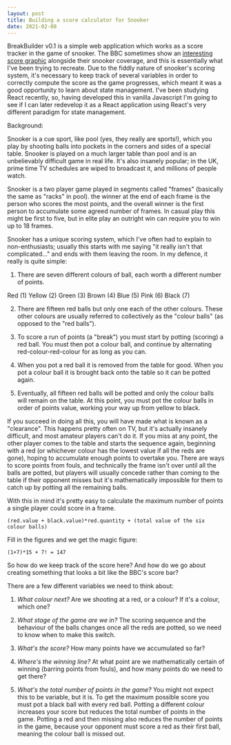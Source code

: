 ```yaml
---
layout: post
title: Building a score calculator for Snooker
date: 2021-02-08
---
```


BreakBuilder v0.1 is a simple web application which works as a score tracker in the game of snooker. The BBC sometimes show an [interesting score graphic](https://www.reddit.com/r/snooker/comments/65oel7/can_anyone_explain_the_point_of_this_infographic/) alongside their snooker coverage, and this is essentially what I've been trying to recreate. Due to the fiddly nature of snooker's scoring system, it's necessary to keep track of several variables in order to correctly compute the score as the game progresses, which meant it was a good opportunity to learn about state management. I've been studying React recently, so, having developed this in vanilla Javascript I'm going to see if I can later redevelop it as a React application using React's very different paradigm for state management.

Background:

Snooker is a cue sport, like pool (yes, they really are sports!), which you play by shooting balls into pockets in the corners and sides of a special table. Snooker is played on a much larger table than pool and is an unbelievably difficult game in real life. It's also insanely popular; in the UK, prime time TV schedules are wiped to broadcast it, and millions of people watch.

Snooker is a two player game played in segments called "frames" (basically the same as "racks" in pool). the winner at the end of each frame is the person who scores the most points, and the overall winner is the first person to accumulate some agreed number of frames. In casual play this might be first to five, but in elite play an outright win can require you to win up to 18 frames.  

Snooker has a unique scoring system, which I've often had to explain to non-enthusiasts; usually this starts with me saying "it really isn't that complicated..." and ends with them leaving the room. In my defence, it really is quite simple:

1. There are seven different colours of ball, each worth a different number of points.

Red (1)
Yellow (2)
Green (3)
Brown (4)
Blue (5)
Pink (6)
Black (7)

2. There are fifteen red balls but only one each of the other colours. These other colours are usually referred to collectively as the "colour balls" (as opposed to the "red balls").

3. To score a run of points (a "break") you must start by potting (scoring) a red ball. You must then pot a colour ball, and continue by alternating red-colour-red-colour for as long as you can.

4. When you pot a red ball it is removed from the table for good. When you pot a colour ball it is brought back onto the table so it can be potted again.

5. Eventually, all fifteen red balls will be potted and only the colour balls will remain on the table. At this point, you must pot the colour balls in order of points value, working your way up from yellow to black.

If you succeed in doing all this, you will have made what is known as a "clearance". This happens pretty often on TV, but it's actually insanely difficult, and most amateur players can't do it. If you miss at any point, the other player comes to the table and starts the sequence again, beginning with a red (or whichever colour has the lowest value if all the reds are gone), hoping to accumulate enough points to overtake you. There are ways to score points from fouls, and technically the frame isn't over until all the balls are potted, but players will usually concede rather than coming to the table if their opponent misses but it's mathematically impossible for them to catch up by potting all the remaining balls.   

With this in mind it's pretty easy to calculate the maximum number of points a single player could score in a frame.

    (red.value + black.value)*red.quantity + (total value of the six colour balls)

Fill in the figures and we get the magic figure:

    (1+7)*15 + 7! = 147

So how do we keep track of the score here? And how do we go about creating something that looks a bit like the BBC's score bar?

There are a few different variables we need to think about:

1. *What colour next?* Are we shooting at a red, or a colour? If it's a colour, which one?

2. *What stage of the game are we in?* The scoring sequence and the behaviour of the balls changes once all the reds are potted, so we need to know when to make this switch.

3. *What's the score?* How many points have we accumulated so far?

4. *Where's the winning line?* At what point are we mathematically certain of winning (barring points from fouls), and how many points do we need to get there?

5. *What's the total number of points in the game?* You might not expect this to be variable, but it is. To get the maximum possible score you must pot a black ball with every red ball. Potting a different colour increases your score but reduces the total number of points in the game. Potting a red and then missing also reduces the number of points in the game, because your opponent must score a red as their first ball, meaning the colour ball is missed out.
